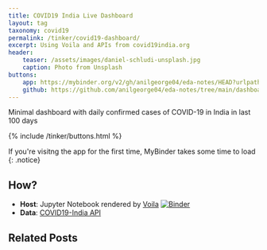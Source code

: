```yaml
---
title: COVID19 India Live Dashboard
layout: tag
taxonomy: covid19
permalink: /tinker/covid19-dashboard/
excerpt: Using Voila and APIs from covid19india.org
header:
    teaser: /assets/images/daniel-schludi-unsplash.jpg
    caption: Photo from Unsplash
buttons:
    app: https://mybinder.org/v2/gh/anilgeorge04/eda-notes/HEAD?urlpath=%2Fvoila%2Frender%2Fdashboards%2Fcovid-19-dashboard.ipynb
    github: https://github.com/anilgeorge04/eda-notes/tree/main/dashboards
---
```

Minimal dashboard with daily confirmed cases of COVID-19 in India in last 100 days

{% include /tinker/buttons.html %}

If you're visitng the app for the first time, MyBinder takes some time to load
{: .notice}

## How?
- **Host**: Jupyter Notebook rendered by [Voila](https://voila.readthedocs.io/en/stable/using.html) [![Binder](https://mybinder.org/badge_logo.svg)](https://mybinder.org/v2/gh/anilgeorge04/eda-notes/HEAD?urlpath=%2Fvoila%2Frender%2Fdashboards%2Fcovid-19-dashboard.ipynb)
- **Data**: [COVID19-India API](https://api.covid19india.org/)

## Related Posts